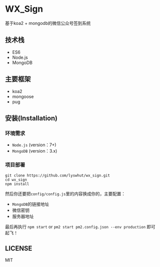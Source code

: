 # WX_Sign
基于koa2 + mongodb的微信公众号签到系统

## 技术栈
- ES6
- Node.js
- MongoDB

## 主要框架
- koa2
- mongoose
- pug

## 安装(Installation)

### 环境需求
- `Node.js` (version：7+)
- `MongoDB` (version：3.x)

### 项目部署
```
git clone https://github.com/lyswhut/wx_sign.git
cd wx_sign
npm install
```

然后你还要把`config/config.js`里的内容换成你的，主要配置：
- `MongoDB`的链接地址
- 微信密钥
- 服务器地址


最后再执行 `npm start` or `pm2 start pm2.config.json --env production` 即可起飞！

## LICENSE
MIT
